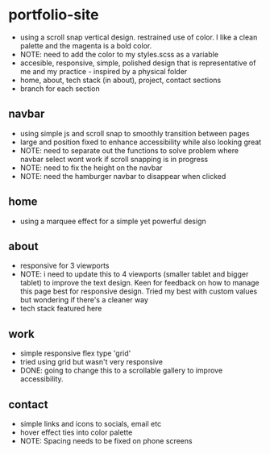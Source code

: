 # portfolio-site
- using a scroll snap vertical design. restrained use of color. I like a clean palette and the magenta is a bold color.
- NOTE: need to add the color to my styles.scss as a variable
- accesible, responsive, simple, polished design that is representative of me and my practice - inspired by a physical folder
- home, about, tech stack (in about), project, contact sections
- branch for each section
  
## navbar
- using simple js and scroll snap to smoothly transition between pages
- large and position fixed to enhance accessibility while also looking great
- NOTE: need to separate out the functions to solve problem where navbar select wont work if scroll snapping is in progress
- NOTE: need to fix the height on the navbar
- NOTE: need the hamburger navbar to disappear when clicked

## home
- using a marquee effect for a simple yet powerful design

## about
- responsive for 3 viewports
- NOTE: i need to update this to 4 viewports (smaller tablet and bigger tablet) to improve the text design. Keen for feedback on how to manage this page best for responsive design. Tried my best with custom values but wondering if there's a cleaner way
- tech stack featured here
  
## work
- simple responsive flex type 'grid'
- tried using grid but wasn't very responsive
- DONE: going to change this to a scrollable gallery to improve accessibility. 
  
## contact
- simple links and icons to socials, email etc
- hover effect ties into color palette
- NOTE: Spacing needs to be fixed on phone screens
